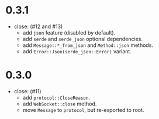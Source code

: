 # 0.3.1

- close: (#12 and #13)
  - add `json` feature (disabled by default).
  - add `serde` and `serde_json` optional dependencies.
  - add `Message::*_from_json` and `Method::json` methods.
  - add `Error::Json(serde_json::Error)` variant.

# 0.3.0

- close: (#11)
  - add `protocol::CloseReason`.
  - add `WebSocket::close` method.
  - move `Message` to `protocol`, but re-exported to root.
